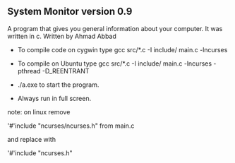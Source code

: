 System Monitor version 0.9
----------------------------------------------------------------------------------------

A program that gives you general information about your computer. 
It was written in c. 
Written by Ahmad Abbad

- To compile code on cygwin type gcc src/*.c -I include/ main.c -lncurses

- To compile on Ubuntu type gcc src/*.c -I include/ main.c -lncurses -pthread -D_REENTRANT

- ./a.exe to start the program.

- Always run in full screen. 




note: on linux remove

'#'include "ncurses/ncurses.h" from main.c 

and replace with 

'#'include "ncurses.h"




